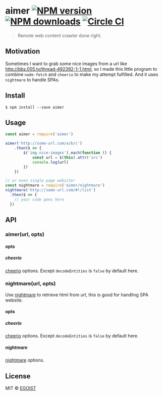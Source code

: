 # aimer [![NPM version](https://img.shields.io/npm/v/aimer.svg)](https://npmjs.com/package/aimer) [![NPM downloads](https://img.shields.io/npm/dm/aimer.svg)](https://npmjs.com/package/aimer) [![Circle CI](https://circleci.com/gh/egoist/aimer/tree/master.svg?style=svg)](https://circleci.com/gh/egoist/aimer/tree/master)

> Remote web content crawler done right.

## Motivation

Sometimes I want to grab some nice images from a url like http://bbs.005.tv/thread-492392-1-1.html, so I made this little program to combine `node-fetch` and `cheerio` to make my attempt fulfilled. And it uses `nightmare` to handle SPAs.

## Install

```
$ npm install --save aimer
```

## Usage

```js
const aimer = require('aimer')

aimer('http://some-url.com/a/b/c')
	.then($ => {
		$('img.nice-images').each(function () {
			const url = $(this).attr('src')
			console.log(url)
		})
	})

// or even single page website!
const nightmare = require('aimer/nightmare')
nightmare('http://some-url.com/#!/list')
  .then($ => {
    // your code goes here
  })
```

## API

### aimer(url, opts)

#### opts

##### cheerio

[cheerio](https://github.com/cheeriojs/cheerio) options. Except `decodeEntities` is `false` by default here.

### nightmare(url, opts)

Use [nightmare](https://github.com/segmentio/nightmare) to retrieve html from url, this is good for handling SPA website.

#### opts

##### cheerio

[cheerio](https://github.com/cheeriojs/cheerio) options. Except `decodeEntities` is `false` by default here.

##### nightmare

[nightmare](https://github.com/segmentio/nightmare) options.

## License

MIT © [EGOIST](https://github.com/egoist)

